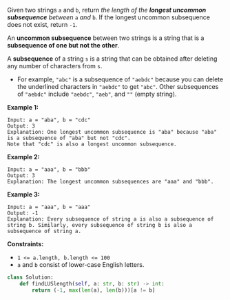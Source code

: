 Given two strings  `a`  and  `b`, return  _the length of the  **longest uncommon subsequence**  between_ `a`  _and_  `b`. If the longest uncommon subsequence does not exist, return  `-1`.

An  **uncommon subsequence**  between two strings is a string that is a  **subsequence of one but not the other**.

A  **subsequence**  of a string  `s`  is a string that can be obtained after deleting any number of characters from  `s`.

-   For example,  `"abc"`  is a subsequence of  `"aebdc"`  because you can delete the underlined characters in  `"aebdc"`  to get  `"abc"`. Other subsequences of  `"aebdc"`  include  `"aebdc"`,  `"aeb"`, and  `""`  (empty string).

**Example 1:**
```
Input: a = "aba", b = "cdc"
Output: 3
Explanation: One longest uncommon subsequence is "aba" because "aba" is a subsequence of "aba" but not "cdc".
Note that "cdc" is also a longest uncommon subsequence.
```

**Example 2:**
```
Input: a = "aaa", b = "bbb"
Output: 3
Explanation: The longest uncommon subsequences are "aaa" and "bbb".
```

**Example 3:**
```
Input: a = "aaa", b = "aaa"
Output: -1
Explanation: Every subsequence of string a is also a subsequence of string b. Similarly, every subsequence of string b is also a subsequence of string a.
```

**Constraints:**

-   `1 <= a.length, b.length <= 100`
-   `a`  and  `b`  consist of lower-case English letters.

```python
class Solution:
    def findLUSlength(self, a: str, b: str) -> int:
        return (-1, max(len(a), len(b)))[a != b]
```